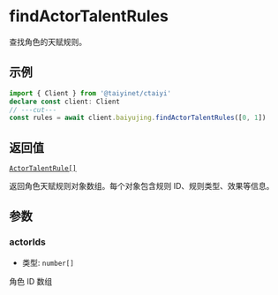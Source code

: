 # findActorTalentRules

查找角色的天赋规则。

## 示例

```ts twoslash
import { Client } from '@taiyinet/ctaiyi'
declare const client: Client
// ---cut---
const rules = await client.baiyujing.findActorTalentRules([0, 1])
```

## 返回值

[`ActorTalentRule[]`](/guide/types#actortalentrule)

返回角色天赋规则对象数组。每个对象包含规则 ID、规则类型、效果等信息。

## 参数

### actorIds

- 类型: `number[]`

角色 ID 数组
